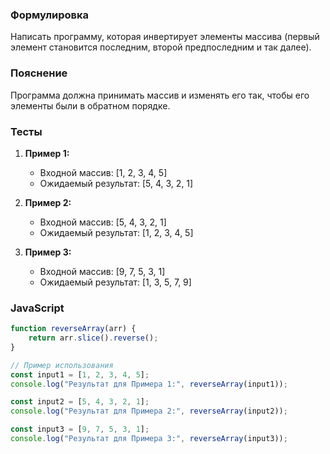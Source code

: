 
### Формулировка
Написать программу, которая инвертирует элементы массива (первый элемент становится последним, второй предпоследним и так далее).

### Пояснение
Программа должна принимать массив и изменять его так, чтобы его элементы были в обратном порядке.

### Тесты

1. **Пример 1:**
   - Входной массив: [1, 2, 3, 4, 5]
   - Ожидаемый результат: [5, 4, 3, 2, 1]

2. **Пример 2:**
   - Входной массив: [5, 4, 3, 2, 1]
   - Ожидаемый результат: [1, 2, 3, 4, 5]

3. **Пример 3:**
   - Входной массив: [9, 7, 5, 3, 1]
   - Ожидаемый результат: [1, 3, 5, 7, 9]

### JavaScript
```javascript
function reverseArray(arr) {
    return arr.slice().reverse();
}

// Пример использования
const input1 = [1, 2, 3, 4, 5];
console.log("Результат для Примера 1:", reverseArray(input1));

const input2 = [5, 4, 3, 2, 1];
console.log("Результат для Примера 2:", reverseArray(input2));

const input3 = [9, 7, 5, 3, 1];
console.log("Результат для Примера 3:", reverseArray(input3));
```

